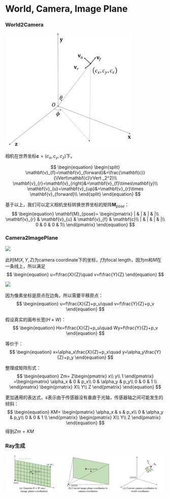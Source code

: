 # World, Camera, Image Plane

### World2Camera

<img src="../pasteImage/nerf_axis.png" width="400">


相机在世界坐标$\mathbf{c}=(c_x,c_y,c_z)$下。

$$
\begin{equation}
\begin{split}
\mathbf{v}_{f}=\mathbf{v}_{forward}&=\frac{\mathbf{c}}{\lVert\mathbf{c}\rVert _2^2}\\
\mathbf{v}_{r}=\mathbf{v}_{right}&=\mathbf{v}_{f}\times\mathbf{y}\\
\mathbf{v}_{u}=\mathbf{v}_{up}&=\mathbf{v}_{r}\times \mathbf{v}_{forward}\\
\end{split}
\end{equation}
$$

基于以上，我们可以定义相机坐标转换世界坐标的矩阵$\mathbf{M}_{pose}$：
$$
\begin{equation}
\mathbf{M}_{pose}=
\begin{pmatrix}
| & | & | & |\\
\mathbf{v}_{r} & \mathbf{v}_{u} & \mathbf{v}_{f} & \mathbf{c}\\
| & | & | & |\\
0 & 0 & 0 & 1\\
\end{pmatrix}
\end{equation}
$$


### Camera2ImagePlane

<img src="../pasteImage/camera_image.avif" width="400">

此时$M(X,Y,Z)$为camera coordinate下的坐标，$f$为focal length，因为$m$和$M$在一条线上，所以满足
$$
\begin{equation}
u=f\frac{X}{Z}\quad v=f\frac{Y}{Z}
\end{equation}
$$

<img src="../pasteImage/camera_image2.avif" width="400">

因为像素坐标是原点在边角，所以需要平移原点：
$$
\begin{equation}
u=f\frac{X}{Z}+p_u\quad v=f\frac{Y}{Z}+p_v
\end{equation}
$$

假设真实的画布长宽$(H\times W)$：
$$
\begin{equation}
Hx=f\frac{X}{Z}+p_u\quad Wy=f\frac{Y}{Z}+p_v
\end{equation}
$$

等价于：
$$
\begin{equation}
x=\alpha_x\frac{X}{Z}+p_x\quad y=\alpha_y\frac{Y}{Z}+p_y
\end{equation}
$$

整理成矩阵形式：
$$
\begin{equation}
Zm=
Z\begin{pmatrix}
x\\
y\\
1
\end{pmatrix}
=\begin{pmatrix}
\alpha_x & 0 & p_x\\
0 & \alpha_y & p_y\\
0 & 0 & 1 \\
\end{pmatrix}
\begin{pmatrix}
X\\
Y\\
Z
\end{pmatrix}
\end{equation}
$$

更加通用的表达式，s表示由于传感器没有垂直于光轴，传感器轴之间可能发生的倾斜：
$$
\begin{equation}
KM=
\begin{pmatrix}
\alpha_x & s & p_x\\
0 & \alpha_y & p_y\\
0 & 0 & 1 \\
\end{pmatrix}
\begin{pmatrix}
X\\
Y\\
Z
\end{pmatrix}
\end{equation}
$$
得到$Zm=KM$

### Ray生成

<img src="../pasteImage/ray_generate.png">